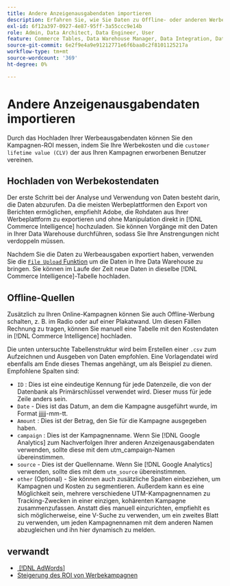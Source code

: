 ```yaml
---
title: Andere Anzeigenausgabendaten importieren
description: Erfahren Sie, wie Sie Daten zu Offline- oder anderen Werbeausgaben in importieren [!DNL Commerce Intelligence].
exl-id: 6f12a397-0927-4e87-95ff-3a55ccc9e14b
role: Admin, Data Architect, Data Engineer, User
feature: Commerce Tables, Data Warehouse Manager, Data Integration, Data Import/Export
source-git-commit: 6e2f9e4a9e91212771e6f6baa8c2f8101125217a
workflow-type: tm+mt
source-wordcount: '369'
ht-degree: 0%

---
```


# Andere Anzeigenausgabendaten importieren

Durch das Hochladen Ihrer Werbeausgabendaten können Sie den Kampagnen-ROI messen, indem Sie Ihre Werbekosten und die `customer lifetime value (CLV)` der aus Ihren Kampagnen erworbenen Benutzer vereinen.

## Hochladen von Werbekostendaten

Der erste Schritt bei der Analyse und Verwendung von Daten besteht darin, die Daten abzurufen. Da die meisten Werbeplattformen den Export von Berichten ermöglichen, empfiehlt Adobe, die Rohdaten aus Ihrer Werbeplattform zu exportieren und ohne Manipulation direkt in [!DNL Commerce Intelligence] hochzuladen. Sie können Vorgänge mit den Daten in Ihrer Data Warehouse durchführen, sodass Sie Ihre Anstrengungen nicht verdoppeln müssen.

Nachdem Sie die Daten zu Werbeausgaben exportiert haben, verwenden Sie die [`File Upload` Funktion](../connecting-data/using-file-uploader.md) um die Daten in Ihre Data Warehouse zu bringen. Sie können im Laufe der Zeit neue Daten in dieselbe [!DNL Commerce Intelligence]-Tabelle hochladen.

## Offline-Quellen

Zusätzlich zu Ihren Online-Kampagnen können Sie auch Offline-Werbung schalten, z. B. im Radio oder auf einer Plakatwand. Um diesen Fällen Rechnung zu tragen, können Sie manuell eine Tabelle mit den Kostendaten in [!DNL Commerce Intelligence] hochladen.

Die unten untersuchte Tabellenstruktur wird beim Erstellen einer `.csv` zum Aufzeichnen und Ausgeben von Daten empfohlen. Eine Vorlagendatei wird ebenfalls am Ende dieses Themas angehängt, um als Beispiel zu dienen. Empfohlene Spalten sind:

* `ID` : Dies ist eine eindeutige Kennung für jede Datenzeile, die von der Datenbank als Primärschlüssel verwendet wird. Dieser muss für jede Zeile anders sein.
* `Date` - Dies ist das Datum, an dem die Kampagne ausgeführt wurde, im Format jjjjj-mm-tt.
* `Amount` : Dies ist der Betrag, den Sie für die Kampagne ausgegeben haben.
* `campaign` : Dies ist der Kampagnenname. Wenn Sie [!DNL Google Analytics] zum Nachverfolgen Ihrer anderen Anzeigenausgabendaten verwenden, sollte diese mit dem utm\_campaign-Namen übereinstimmen.
* `source` - Dies ist der Quellenname. Wenn Sie [!DNL Google Analytics] verwenden, sollte dies mit dem `utm_source` übereinstimmen.
* `other` (Optional) - Sie können auch zusätzliche Spalten einbeziehen, um Kampagnen und Kosten zu segmentieren. Außerdem kann es eine Möglichkeit sein, mehrere verschiedene UTM-Kampagnennamen zu Tracking-Zwecken in einer einzigen, kohärenten Kampagne zusammenzufassen. Anstatt dies manuell einzurichten, empfiehlt es sich möglicherweise, eine V-Suche zu verwenden, um ein zweites Blatt zu verwenden, um jeden Kampagnennamen mit dem anderen Namen abzugleichen und ihn hier dynamisch zu melden.

## verwandt

* [&#x200B; [!DNL AdWords] &#x200B;](../integrations/google-adwords.md)
* [Steigerung des ROI von Werbekampagnen](../../analysis/roi-ad-camp.md)
